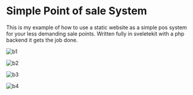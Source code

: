 # Simple Point of sale System

This is my example of how to use a static website as a simple pos system for your less demanding sale points.
Written fully in sveletekit with a php backend it gets the job done.

![b1](https://github.com/user-attachments/assets/06176c1e-c130-40ce-86fa-5c35d62e96c3)

![b2](https://github.com/user-attachments/assets/4452555e-fb53-4997-83eb-f234bf28f28b)

![b3](https://github.com/user-attachments/assets/2f593a0f-a9b8-44a3-bb19-9db7bd358d83)

![b4](https://github.com/user-attachments/assets/aa5b21b6-ad36-444a-8d01-bb812672f4f8)

